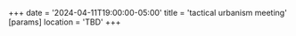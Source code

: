 +++
date = '2024-04-11T19:00:00-05:00'
title = 'tactical urbanism meeting'
[params]
    location = 'TBD'
+++